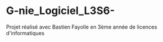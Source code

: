 # G-nie_Logiciel_L3S6-
Projet réalisé avec Bastien Fayolle en 3ème année de licences d'informatiques
